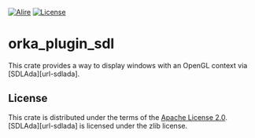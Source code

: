 [![Alire](https://img.shields.io/endpoint?url=https://alire.ada.dev/badges/orka_plugin_sdl.json)](https://alire.ada.dev/crates/orka_plugin_sdl.html)
[![License](https://img.shields.io/github/license/onox/orka.svg?color=blue)](https://github.com/onox/orka/blob/master/LICENSE)

# orka_plugin_sdl

This crate provides a way to display windows with an OpenGL context via [SDLAda][url-sdlada].

## License

This crate is distributed under the terms of the [Apache License 2.0][url-apache].
[SDLAda][url-sdlada] is licensed under the zlib license.

  [url-apache]: https://opensource.org/licenses/Apache-2.0
  [url-sdl]: https://github.com/lucretia/sdlada
